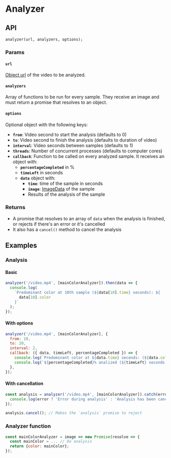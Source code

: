 # Analyzer

## API

```
analyzer(url, analyzers, options);
```

### Params

#### `url`

[Object url](https://developer.mozilla.org/docs/Web/API/URL/createObjectURL) of the video to be analyzed.

#### `analyzers`

Array of functions to be run for every sample. They receive an image and must return a promise that resolves to an object.

#### `options`

Optional object with the following keys:

* **`from`**: Video second to start the analysis (defaults to 0)
* **`to`**: Video second to finish the analysis (defaults to duration of video)
* **`interval`**: Video seconds between samples (defaults to 1)
* **`threads`**: Number of concurrent processes (defaults to computer cores)
* **`callback`**: Function to be called on every analyzed sample. It receives an object with:
  * **`percentageCompleted`** in %
  * **`timeLeft`** in seconds
  * **`data`** object with:
    * **`time`**: time of the sample in seconds
    * **`image`**: [ImageData](https://developer.mozilla.org/docs/Web/API/ImageData) of the sample
    * Results of the analysis of the sample

### Returns

* A promise that resolves to an array of `data` when the analysis is finished, or rejects if there's an error or it's cancelled
* It also has a `cancel()` method to cancel the analysis

## Examples

### Analysis

#### Basic

```js
analyzer('/video.mp4', [mainColorAnalyzer]).then(data => {
  console.log(
    `Predominant color at 10th sample (${data[10].time} seconds): ${
      data[10].color
    }`
  );
});
```

#### With options

```js
analyzer('/video.mp4', [mainColorAnalyzer], {
  from: 10,
  to: 20,
  interval: 2,
  callback: ({ data, timeLeft, percentageCompleted }) => {
    console.log(`Predominant color at ${data.time} seconds: (${data.color}`);
    console.log(`${percentageCompleted}% analized (${timeLeft} seconds left)`);
  },
});
```

#### With cancellation

```js
const analysis = analyzer('/video.mp4', [mainColorAnalyzer]).catch(error => {
  console.log(error ? 'Error during analysis' : 'Analysis has been cancelled');
});

analysis.cancel(); // Makes the `analysis` promise to reject
```

### Analyzer function

```js
const mainColorAnalyzer = image => new Promise(resolve => {
  const mainColor = ... // Do analysis
  return {color: mainColor};
});
```
